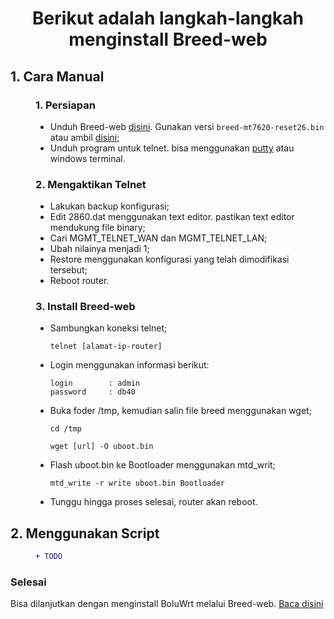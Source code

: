 <div align=center>
<h1>Berikut adalah langkah-langkah menginstall Breed-web</h1>
</div>

## 1. Cara Manual

<dl>
<dd>

### 1. Persiapan

* Unduh Breed-web [disini](https://breed.hackpascal.net/). Gunakan versi `breed-mt7620-reset26.bin` atau ambil [disini](dump/breed-mt7620-reset26.bin);
* Unduh program untuk telnet. bisa menggunakan [putty](https://www.putty.org/) atau windows terminal.

### 2. Mengaktikan Telnet

* Lakukan backup konfigurasi;
* Edit 2860.dat menggunakan text editor. pastikan text editor mendukung file binary;
* Cari MGMT_TELNET_WAN dan MGMT_TELNET_LAN;
* Ubah nilainya menjadi 1;
* Restore menggunakan konfigurasi yang telah dimodifikasi tersebut;
* Reboot router.

### 3. Install Breed-web

* Sambungkan koneksi telnet;
    ```
    telnet [alamat-ip-router]
    ```

* Login menggunakan informasi berikut:
    ```
    login        : admin
    password     : db40
    ```

* Buka foder /tmp, kemudian salin file breed menggunakan wget;
    ```
    cd /tmp

    wget [url] -O uboot.bin
    ```

* Flash uboot.bin ke Bootloader menggunakan mtd_writ;
    ```
    mtd_write -r write uboot.bin Bootloader
    ```

* Tunggu hingga proses selesai, router akan reboot.

</dd>
</dl>

## 2. Menggunakan Script

<dl>
<dd>

```diff
+ TODO
```

</dd>
</dl>

### Selesai

Bisa dilanjutkan dengan menginstall BoluWrt melalui Breed-web.
[Baca disini](https://github.com/yHpgi/openwrt-bl201-boluwrt#1-menggunakan-breed-web)